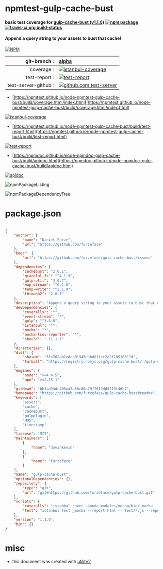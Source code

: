 # npmtest-gulp-cache-bust

#### basic test coverage for  [gulp-cache-bust (v1.1.0)](https://github.com/furzeface/gulp-cache-bust#readme)  [![npm package](https://img.shields.io/npm/v/npmtest-gulp-cache-bust.svg?style=flat-square)](https://www.npmjs.org/package/npmtest-gulp-cache-bust) [![travis-ci.org build-status](https://api.travis-ci.org/npmtest/node-npmtest-gulp-cache-bust.svg)](https://travis-ci.org/npmtest/node-npmtest-gulp-cache-bust)

#### Append a query string to your assets to bust that cache!

[![NPM](https://nodei.co/npm/gulp-cache-bust.png?downloads=true&downloadRank=true&stars=true)](https://www.npmjs.com/package/gulp-cache-bust)

| git-branch : | [alpha](https://github.com/npmtest/node-npmtest-gulp-cache-bust/tree/alpha)|
|--:|:--|
| coverage : | [![istanbul-coverage](https://npmtest.github.io/node-npmtest-gulp-cache-bust/build/coverage.badge.svg)](https://npmtest.github.io/node-npmtest-gulp-cache-bust/build/coverage.html/index.html)|
| test-report : | [![test-report](https://npmtest.github.io/node-npmtest-gulp-cache-bust/build/test-report.badge.svg)](https://npmtest.github.io/node-npmtest-gulp-cache-bust/build/test-report.html)|
| test-server-github : | [![github.com test-server](https://npmtest.github.io/node-npmtest-gulp-cache-bust/GitHub-Mark-32px.png)](https://npmtest.github.io/node-npmtest-gulp-cache-bust/build/app/index.html) | | build-artifacts : | [![build-artifacts](https://npmtest.github.io/node-npmtest-gulp-cache-bust/glyphicons_144_folder_open.png)](https://github.com/npmtest/node-npmtest-gulp-cache-bust/tree/gh-pages/build)|

- [https://npmtest.github.io/node-npmtest-gulp-cache-bust/build/coverage.html/index.html](https://npmtest.github.io/node-npmtest-gulp-cache-bust/build/coverage.html/index.html)

[![istanbul-coverage](https://npmtest.github.io/node-npmtest-gulp-cache-bust/build/screenCapture.buildCi.browser.%252Ftmp%252Fbuild%252Fcoverage.lib.html.png)](https://npmtest.github.io/node-npmtest-gulp-cache-bust/build/coverage.html/index.html)

- [https://npmtest.github.io/node-npmtest-gulp-cache-bust/build/test-report.html](https://npmtest.github.io/node-npmtest-gulp-cache-bust/build/test-report.html)

[![test-report](https://npmtest.github.io/node-npmtest-gulp-cache-bust/build/screenCapture.buildCi.browser.%252Ftmp%252Fbuild%252Ftest-report.html.png)](https://npmtest.github.io/node-npmtest-gulp-cache-bust/build/test-report.html)

- [https://npmdoc.github.io/node-npmdoc-gulp-cache-bust/build/apidoc.html](https://npmdoc.github.io/node-npmdoc-gulp-cache-bust/build/apidoc.html)

[![apidoc](https://npmdoc.github.io/node-npmdoc-gulp-cache-bust/build/screenCapture.buildCi.browser.%252Ftmp%252Fbuild%252Fapidoc.html.png)](https://npmdoc.github.io/node-npmdoc-gulp-cache-bust/build/apidoc.html)

![npmPackageListing](https://npmtest.github.io/node-npmtest-gulp-cache-bust/build/screenCapture.npmPackageListing.svg)

![npmPackageDependencyTree](https://npmtest.github.io/node-npmtest-gulp-cache-bust/build/screenCapture.npmPackageDependencyTree.svg)



# package.json

```json

{
    "author": {
        "name": "Daniel Furze",
        "url": "https://github.com/furzeface"
    },
    "bugs": {
        "url": "https://github.com/furzeface/gulp-cache-bust/issues"
    },
    "dependencies": {
        "cachebust": "2.0.1",
        "graceful-fs": "^4.1.9",
        "gulp-util": "3.0.7",
        "map-stream": "^0.1.0",
        "temp-write": "^2.1.0",
        "through2": "2.0.1"
    },
    "description": "Append a query string to your assets to bust that cache!",
    "devDependencies": {
        "coveralls": "*",
        "event-stream": "*",
        "gulp": "^3.8.8",
        "istanbul": "*",
        "mocha": "*",
        "mocha-lcov-reporter": "*",
        "should": "~11.1.1"
    },
    "directories": {},
    "dist": {
        "shasum": "3fe702ab2e0cc01945debd8f1cc2a2f2b510511d",
        "tarball": "https://registry.npmjs.org/gulp-cache-bust/-/gulp-cache-bust-1.1.0.tgz"
    },
    "engines": {
        "node": ">=4.4.5",
        "npm": ">=2.15.1"
    },
    "gitHead": "bb7ad93dc495ea2e85c80a79f7619dd5719f46b7",
    "homepage": "https://github.com/furzeface/gulp-cache-bust#readme",
    "keywords": [
        "assets",
        "cache",
        "cachebust",
        "gulpplugin",
        "MD5",
        "timestamp"
    ],
    "license": "MIT",
    "maintainers": [
        {
            "name": "davinkevin"
        },
        {
            "name": "furzeface"
        }
    ],
    "name": "gulp-cache-bust",
    "optionalDependencies": {},
    "repository": {
        "type": "git",
        "url": "git+https://github.com/furzeface/gulp-cache-bust.git"
    },
    "scripts": {
        "coveralls": "istanbul cover ./node_modules/mocha/bin/_mocha --report lcovonly -- -R spec && cat ./coverage/lcov.info | ./node_modules/coveralls/bin/coveralls.js && rm -rf ./coverage",
        "test": "istanbul test _mocha --report html -- test/*.js --reporter spec"
    },
    "version": "1.1.0",
    "bin": {}
}
```



# misc
- this document was created with [utility2](https://github.com/kaizhu256/node-utility2)
